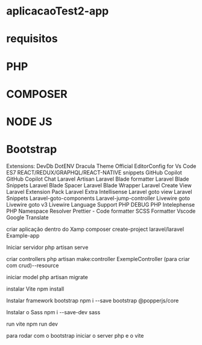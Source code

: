 # aplicacaoTest2-app
 
# requisitos 
# PHP
# COMPOSER
# NODE JS
# Bootstrap

Extensions:
DevDb
DotENV
Dracula Theme Official
EditorConfig for Vs Code
ES7 REACT/REDUX/GRAPHQL/REACT-NATIVE snippets
GitHub Copilot
GitHub Copilot Chat
Laravel Artisan
Laravel Blade formatter
Laravel Blade Snippets
Laravel Blade Spacer
Laravel Blade Wrapper
Laravel Create View
Laravel Extension Pack
Laravel Extra Intellisense
Laravel goto view
Laravel Snippets
Laravel-goto-components
Laravel-jump-controller
Livewire goto
Livewire goto v3
Livewire Language Support
PHP DEBUG
PHP Intelephense
PHP Namespace Resolver
Prettier - Code formatter
SCSS Formatter 
Vscode Google Translate

criar aplicação dentro do Xamp 
composer create-project laravel/laravel Example-app

Iniciar servidor
php artisan serve

criar controllers 
php artisan make:controller ExempleController (para criar com crud)--resource

iniciar model 
php artisan migrate

instalar Vite
npm install

Instalar framework bootstrap
npm i --save bootstrap @popperjs/core

Instalar o Sass
npm i --save-dev sass

run vite
npm run dev


para rodar com o bootstrap iniciar o server php e o vite
